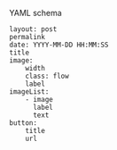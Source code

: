 YAML schema

    layout: post
    permalink
    date: YYYY-MM-DD HH:MM:SS
    title
    image:
        width
        class: flow
        label
    imageList:
        - image
          label
          text
    button:
        title
        url
